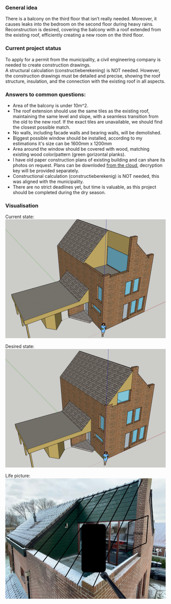 ### General idea
There is a balcony on the third floor that isn’t really needed. Moreover, it causes leaks into the bedroom on the second floor during heavy rains. Reconstruction is desired, covering the balcony with a roof extended from the existing roof, efficiently creating a new room on the third floor.

### Current project status
To apply for a permit from the municipality, a civil engineering company is needed to create construction drawings.  
A structural calculation (constructieberekening) is NOT needed. However, the construction drawings must be detailed and precise, showing the roof structure, insulation, and the connection with the existing roof in all aspects.

### Answers to common questions:
* Area of the balcony is under 10m^2.
* The roof extension should use the same tiles as the existing roof, maintaining the same level and slope, with a seamless transition from the old to the new roof. If the exact tiles are unavailable, we should find the closest possible match.
* No walls, including facade walls and bearing walls, will be demolished.
* Biggest possible window should be installed, according to my estimations it's size can be 1600mm x 1200mm
* Area around the window should be covered with wood, matching existing wood color/pattern (green gorizontal planks).
* I have old paper construction plans of existing building and can share its photos on request. Plans can be downloded [from the cloud](https://mega.nz/file/FF90zbbD), decryption key will be provided separately. 
* Constructional calculation (constructieberekenig) is NOT needed, this was aligned with the municipality.
* There are no strict deadlines yet, but time is valuable, as this project should be completed during the dry season.

### Visualisation
Current state:  
![Current](color_current.png)  

Desired state:  
![Desired](color_future.png)  

Life picture:  
![Real](real.jpeg)
